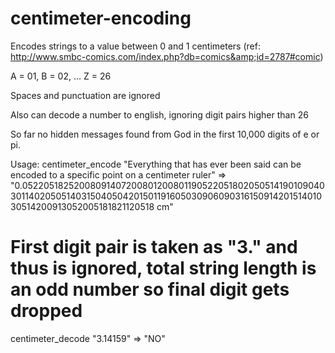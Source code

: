 centimeter-encoding
===================

Encodes strings to a value between 0 and 1 centimeters (ref: http://www.smbc-comics.com/index.php?db=comics&amp;id=2787#comic)

A = 01, B = 02, ... Z = 26

Spaces and punctuation are ignored

Also can decode a number to english, ignoring digit pairs higher than 26

So far no hidden messages found from God in the first 10,000 digits of e or pi.

Usage: 
 centimeter_encode "Everything that has ever been said can be encoded to a specific point on a centimeter ruler"
  => "0.052205182520080914072008012008011905220518020505141901090403011402050514031504050420150119160503090609031615091420151401030514200913052005181821120518 cm"

 # First digit pair is taken as "3." and thus is ignored, total string length is an odd number so final digit gets dropped
 centimeter_decode "3.14159"
  => "NO"
